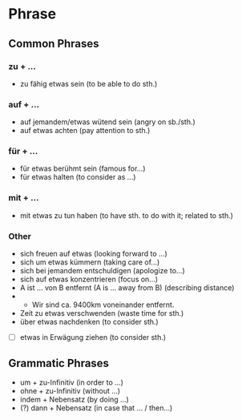 # Phrase

## Common Phrases

### zu + ...

* zu fähig etwas sein \(to be able to do sth.\)

### auf + ...

* auf jemandem/etwas wütend sein \(angry on sb./sth.\)
* auf etwas achten \(pay attention to sth.\)

### für + ...

* für etwas berühmt sein \(famous for...\)
* für etwas halten \(to consider as ...\)

### mit + ...

* mit etwas zu tun haben \(to have sth. to do with it; related to sth.\)

### Other

* sich freuen auf etwas \(looking forward to ...\)
* sich um etwas kümmern \(taking care of...\)
* sich bei jemandem entschuldigen \(apologize to...\)
* sich auf etwas konzentrieren \(focus on...\)
* A ist ... von B entfernt \(A is ... away from B\) \(describing distance\)
* * Wir sind ca. 9400km voneinander entfernt.
* Zeit zu etwas verschwenden \(waste time for sth.\)
* über etwas nachdenken \(to consider sth.\)
* [ ] etwas in Erwägung ziehen \(to consider sth.\)

## Grammatic Phrases

* um + zu-Infinitiv \(in order to ...\)
* ohne + zu-Infinitiv \(without ...\)
* indem + Nebensatz \(by doing ...\)
* \(?\) dann + Nebensatz \(in case that ... / then...\)

